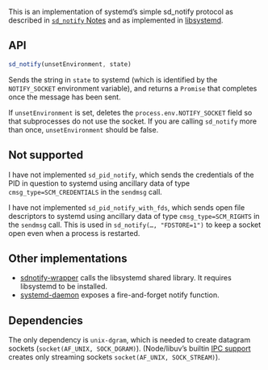 This is an implementation of systemd’s simple sd_notify protocol as described in [`sd_notify` Notes](https://www.freedesktop.org/software/systemd/man/sd_notify.html#Notes) and as implemented in [libsystemd](https://github.com/systemd/systemd/blob/master/src/libsystemd/sd-daemon/sd-daemon.c).

## API

```js
sd_notify(unsetEnvironment, state)
```

Sends the string in `state` to systemd (which is identified by the `NOTIFY_SOCKET` environment variable), and returns a `Promise` that completes once the message has been sent.

If `unsetEnvironment` is set, deletes the `process.env.NOTIFY_SOCKET` field so that subprocesses do not use the socket. If you are calling `sd_notify` more than once, `unsetEnvironment` should be false.

## Not supported

I have not implemented `sd_pid_notify`, which sends the credentials of the PID in question to systemd using ancillary data of type `cmsg_type=SCM_CREDENTIALS` in the `sendmsg` call.

I have not implemented `sd_pid_notify_with_fds`, which sends open file descriptors to systemd using ancillary data of type `cmsg_type=SCM_RIGHTS` in the `sendmsg` call. This is used in `sd_notify(…, "FDSTORE=1")` to keep a socket open even when a process is restarted.

## Other implementations

* [sdnotify-wrapper](https://github.com/dog-ai/sdnotify-wrapper) calls the libsystemd shared library. It requires libsystemd to be installed.
* [systemd-daemon](https://github.com/bnf/node-systemd-daemon) exposes a fire-and-forget notify function.

## Dependencies

The only dependency is `unix-dgram`, which is needed to create datagram sockets (`socket(AF_UNIX, SOCK_DGRAM)`). (Node/libuv’s builtin [IPC support](https://nodejs.org/api/net.html#net_ipc_support) creates only streaming sockets `socket(AF_UNIX, SOCK_STREAM)`).